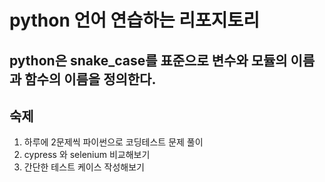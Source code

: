 # python 언어 연습하는 리포지토리

## python은 snake_case를 표준으로 변수와 모듈의 이름과 함수의 이름을 정의한다.

## 숙제

1. 하루에 2문제씩 파이썬으로 코딩테스트 문제 풀이
2. cypress 와 selenium 비교해보기
3. 간단한 테스트 케이스 작성해보기
